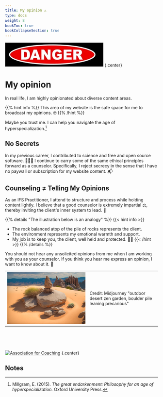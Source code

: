 ```yaml
---
title: My opinion ⚠
type: docs
weight: 8
bookToc: true
bookCollapseSection: true
---
```


![danger](danger.webp)
{.center}

# My opinion

In real life, I am highly opinionated about diverse content areas.

{{% hint info %}}
This area of my website is the safe space for me to broadcast my opinions. 🤓
{{% /hint %}}

Maybe you trust me. I can help you navigate the age of hyperspecialization.[^millgram2015]

## No Secrets

In my previous career,
I contributed to science and free and open source software. 📖✍🏼
I continue to carry some of the same ethical principles forward as a counselor.
Specifically, I reject secrecy in the sense that I have
no paywall or subscription for my website content. 📬

## Counseling ≠ Telling My Opinions

As an IFS Practitioner, I attend to structure and process while holding content lightly.
I believe that a good counselor is extremely impartial ⚖️, thereby inviting the client's inner system to lead. 🗽

{{% details "The illustration below is an analogy" %}}
{{< hint info >}}
- The rock balanced atop of the pile of rocks represents the client.
- The environment represents my emotional warmth and support.
- My job is to keep you, the client, well held and protected. 🫶🏼
{{< /hint >}}
{{% /details %}}

You should not hear any unsolicited opinions from me when I am working with you as your counselor.
If you think you hear me express an opinion, I want to know about it. 🙊

<table>
<tr>
<td>
<picture style="display: block;">
<img alt="outdoor desert zen garden, boulder pile leaning precarious" src="balance.webp">
</picture>
</td>
<td class='rotate'><div>Credit: Midjourney "outdoor desert zen garden, boulder pile leaning precarious"</div></td>
</tr/>
</table>

<br/>
<br/>
<br/>

[![Association for Coaching](/images/ac.webp)](https://www.associationforcoaching.com)
{.center}

## Notes

[^millgram2015]: Millgram, E. (2015). *The great endarkenment: Philosophy for an age of hyperspecialization.* Oxford University Press.

